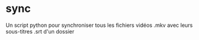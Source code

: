 # sync
Un script python pour synchroniser tous les fichiers vidéos .mkv avec leurs sous-titres .srt d'un dossier
